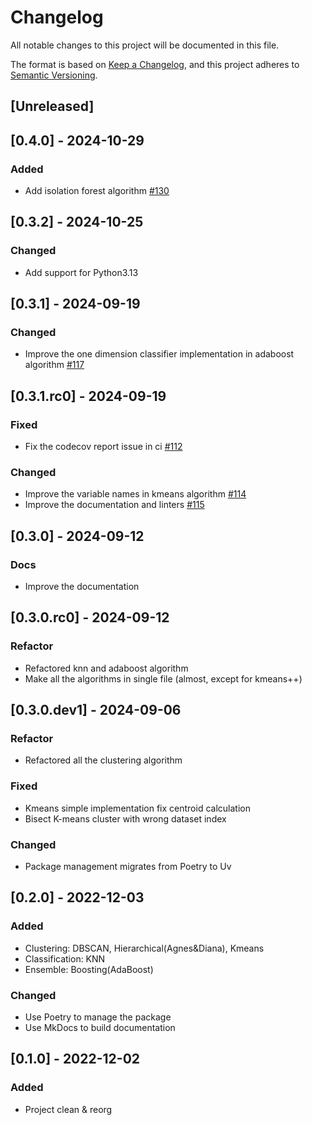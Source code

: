# Changelog

All notable changes to this project will be documented in this file.

The format is based on [Keep a Changelog](https://keepachangelog.com/en/1.1.0/),
and this project adheres to [Semantic Versioning](https://semver.org/spec/v2.0.0.html).

## [Unreleased]

## [0.4.0] - 2024-10-29

### Added
- Add isolation forest algorithm [#130](https://github.com/ai-glimpse/toyml/pull/130)

## [0.3.2] - 2024-10-25

### Changed
- Add support for Python3.13


## [0.3.1] - 2024-09-19

### Changed
- Improve the one dimension classifier implementation in adaboost algorithm [#117](https://github.com/ai-glimpse/toyml/pull/117)

## [0.3.1.rc0] - 2024-09-19

### Fixed
- Fix the codecov report issue in ci [#112](https://github.com/ai-glimpse/toyml/pull/112)

### Changed
- Improve the variable names in kmeans algorithm [#114](https://github.com/ai-glimpse/toyml/pull/114)
- Improve the documentation and linters [#115](https://github.com/ai-glimpse/toyml/pull/115)

## [0.3.0] - 2024-09-12

### Docs
- Improve the documentation


## [0.3.0.rc0] - 2024-09-12

### Refactor
- Refactored knn and adaboost algorithm
- Make all the algorithms in single file (almost, except for kmeans++)

## [0.3.0.dev1] - 2024-09-06

### Refactor
- Refactored all the clustering algorithm

### Fixed
- Kmeans simple implementation fix centroid calculation
- Bisect K-means cluster with wrong dataset index

### Changed
- Package management migrates from Poetry to Uv


## [0.2.0] - 2022-12-03

### Added
- Clustering: DBSCAN, Hierarchical(Agnes&Diana), Kmeans
- Classification: KNN
- Ensemble: Boosting(AdaBoost)

### Changed
- Use Poetry to manage the package
- Use MkDocs to build documentation

## [0.1.0] - 2022-12-02
### Added
- Project clean & reorg
